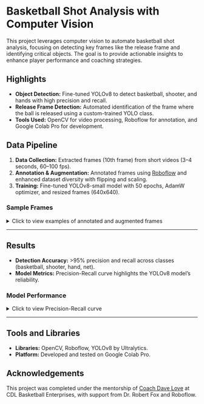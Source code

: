 # Basketball Shot Analysis with Computer Vision

This project leverages computer vision to automate basketball shot analysis, focusing on detecting key frames like the release frame and identifying critical objects. The goal is to provide actionable insights to enhance player performance and coaching strategies.

## Highlights
- **Object Detection:** Fine-tuned YOLOv8 to detect basketball, shooter, and hands with high precision and recall.
- **Release Frame Detection:** Automated identification of the frame where the ball is released using a custom-trained YOLO class.
- **Tools Used:** OpenCV for video processing, Roboflow for annotation, and Google Colab Pro for development.

## Data Pipeline
1. **Data Collection:** Extracted frames (10th frame) from short videos (3–4 seconds, 60–100 fps).
2. **Annotation & Augmentation:** Annotated frames using [Roboflow](https://roboflow.com) and enhanced dataset diversity with flipping and scaling.
3. **Training:** Fine-tuned YOLOv8-small model with 50 epochs, AdamW optimizer, and resized frames (640x640).

### Sample Frames
<details>
<summary>Click to view examples of annotated and augmented frames</summary>
<p align="center">
<img src="path/to/annotation_example.png" alt="Annotated Frame" width="400"/>
<br>**Figure:** Annotated frame highlighting basketball, shooter, and hand.
<br><br>
<img src="path/to/augmented_frame.png" alt="Augmented Frame" width="400"/>
<br>**Figure:** Augmented frame after flipping and scaling for model robustness.
</p>
</details>

---

## Results
- **Detection Accuracy:** >95% precision and recall across classes (basketball, shooter, hand, net).
- **Model Metrics:** Precision-Recall curve highlights the YOLOv8 model’s reliability.

### Model Performance
<details>
<summary>Click to view Precision-Recall curve</summary>
<p align="center">
<img src="path/to/precision_recall_curve.png" alt="Precision-Recall Curve" width="400"/>
<br>**Figure:** Precision-Recall curve showcasing model performance across classes.
</p>
</details>

---

## Tools and Libraries
- **Libraries:** OpenCV, Roboflow, YOLOv8 by Ultralytics.
- **Platform:** Developed and tested on Google Colab Pro.

## Acknowledgements
This project was completed under the mentorship of [Coach Dave Love](https://www.instagram.com/coachdavelove/?hl=en) at CDL Basketball Enterprises, with support from Dr. Robert Fox and Roboflow.

